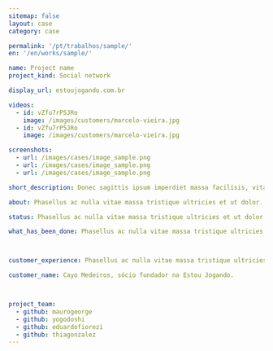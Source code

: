 ```yaml
---
sitemap: false
layout: case
category: case

permalink: '/pt/trabalhos/sample/'
en: '/en/works/sample/'

name: Project name
project_kind: Social network

display_url: estoujogando.com.br

videos:
  - id: vZfu7rP5JRo
    image: /images/customers/marcelo-vieira.jpg
  - id: vZfu7rP5JRo
    image: /images/customers/marcelo-vieira.jpg

screenshots:
  - url: /images/cases/image_sample.png
  - url: /images/cases/image_sample.png
  - url: /images/cases/image_sample.png

short_description: Donec sagittis ipsum imperdiet massa facilisis, vitae egestas magna consectetur. Suspendisse viverra lorem enim, at adipiscing arcu elementum vel.

about: Phasellus ac nulla vitae massa tristique ultricies et ut dolor. Praesent bibendum ipsum nec pulvinar sagittis. Nunc gravida auctor velit, eget fringilla purus consectetur sit amet. Praesent in risus erat. Curabitur in convallis lectus. Aliquam erat volutpat. Etiam libero enim, pellentesque in dignissim a, gravida quis diam.

status: Phasellus ac nulla vitae massa tristique ultricies et ut dolor. Praesent bibendum ipsum nec pulvinar sagittis. Nunc gravida auctor velit, eget fringilla purus consectetur sit amet. Praesent in risus erat. Curabitur in convallis lectus. Aliquam erat volutpat. Etiam libero enim, pellentesque in dignissim a, gravida quis diam.

what_has_been_done: Phasellus ac nulla vitae massa tristique ultricies et ut dolor. Praesent bibendum ipsum nec pulvinar sagittis. Nunc gravida auctor velit, eget fringilla purus consectetur sit amet. Praesent in risus erat. Curabitur in convallis lectus. Aliquam erat volutpat. Etiam libero enim, pellentesque in dignissim a, gravida quis diam.



customer_experience: Phasellus ac nulla vitae massa tristique ultricies et ut dolor. Praesent bibendum ipsum nec pulvinar sagittis. Nunc gravida auctor velit, eget fringilla purus consectetur sit amet. Praesent in risus erat. Curabitur in convallis lectus. Aliquam erat volutpat. Etiam libero enim, pellentesque in dignissim a, gravida quis diam.

customer_name: Cayo Medeiros, sócio fundador na Estou Jogando.



project_team:
  - github: maurogeorge
  - github: yogodoshi
  - github: eduardofiorezi
  - github: thiagonzalez
---
```

